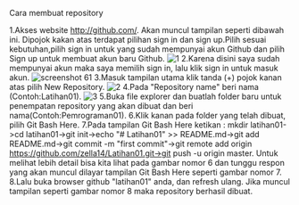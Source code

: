 Cara membuat repository




1.Akses website http://github.com/. Akan muncul tampilan seperti dibawah ini. Dipojok kakan atas terdapat pilihan sign in dan sign up.Pilih sesuai kebutuhan,pilih sign in untuk yang sudah mempunyai akun Github dan pilih Sign up untuk membuat akun baru Github.
![1](https://user-images.githubusercontent.com/46732968/51587024-fb263100-1f11-11e9-8170-2f53a9213dc7.png)
2.Karena disini saya sudah mempunyai akun maka saya memilih sign in, lalu klik sign in untuk masuk akun.
![screenshot 61](https://user-images.githubusercontent.com/46732968/51587527-953aa900-1f13-11e9-9816-5891715875dd.png)
3.Masuk tampilan utama klik tanda (+) pojok kanan atas pilih New Repository.
![2](https://user-images.githubusercontent.com/46732968/51587025-fceff480-1f11-11e9-9f45-0d3ebda93940.jpg)
4.Pada "Repository name" beri nama (Contoh:Latihan01).
![3](https://user-images.githubusercontent.com/46732968/51587027-feb9b800-1f11-11e9-9584-4e80ef7a12a8.jpg)
5.Buka file explorer dan buatlah folder baru untuk penempatan repository yang akan dibuat dan beri nama(Contoh:Pemrograman01).
6.Klik kanan pada folder yang telah dibuat, pilih Git Bash Here.
7.Pada tampilan Git Bash Here ketikan : mkdir latihan01->cd latihan01->git init->echo "# Latihan01" >> README.md->git add README.md->git commit -m "first commit"->git remote add origin https://github.com/zella14/Latihan01.git->git push -u origin master. Untuk melihat lebih detail bisa kita lihat pada gambar nomor 6 dan tunggu respon yang akan muncul dilayar tampilan Git Bash Here seperti gambar nomor 7.
8.Lalu buka browser github "latihan01" anda, dan refresh ulang. Jika muncul tampilan seperti gambar nomor 8 maka repository berhasil dibuat.

